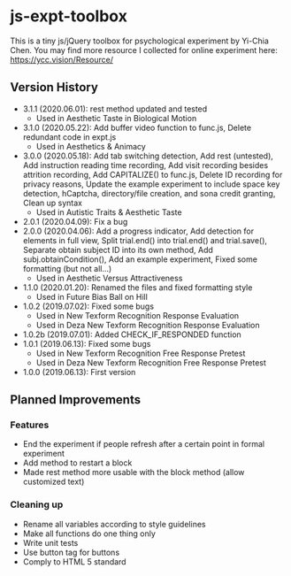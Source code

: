 # js-expt-toolbox
This is a tiny js/jQuery toolbox for psychological experiment by Yi-Chia Chen.
You may find more resource I collected for online experiment here: https://ycc.vision/Resource/

## Version History
- 3.1.1 (2020.06.01): rest method updated and tested
    - Used in Aesthetic Taste in Biological Motion
- 3.1.0 (2020.05.22): Add buffer video function to func.js,
                      Delete redundant code in expt.js
    - Used in Aesthetics & Animacy
- 3.0.0 (2020.05.18): Add tab switching detection,
                      Add rest (untested),
                      Add instruction reading time recording,
                      Add visit recording besides attrition recording,
                      Add CAPITALIZE() to func.js,
                      Delete ID recording for privacy reasons,
                      Update the example experiment to include space key detection, hCaptcha, directory/file creation, and sona credit granting,
                      Clean up syntax
    - Used in Autistic Traits & Aesthetic Taste
- 2.0.1 (2020.04.09): Fix a bug
- 2.0.0 (2020.04.06): Add a progress indicator,
                      Add detection for elements in full view,
                      Split trial.end() into trial.end() and trial.save(),
                      Separate obtain subject ID into its own method,
                      Add subj.obtainCondition(),
                      Add an example experiment,
                      Fixed some formatting (but not all...)
    - Used in Aesthetic Versus Attractiveness
- 1.1.0 (2020.01.20): Renamed the files and fixed formatting style
    - Used in Future Bias Ball on Hill
- 1.0.2 (2019.07.02): Fixed some bugs
    - Used in New Texform Recognition Response Evaluation
    - Used in Deza New Texform Recognition Response Evaluation
- 1.0.2b (2019.07.01): Added CHECK_IF_RESPONDED function
- 1.0.1 (2019.06.13): Fixed some bugs
    - Used in New Texform Recognition Free Response Pretest
    - Used in Deza New Texform Recognition Free Response Pretest
- 1.0.0 (2019.06.13): First version

## Planned Improvements

### Features
- End the experiment if people refresh after a certain point in formal experiment
- Add method to restart a block
- Made rest method more usable with the block method (allow customized text)

### Cleaning up
- Rename all variables according to style guidelines
- Make all functions do one thing only
- Write unit tests
- Use button tag for buttons
- Comply to HTML 5 standard